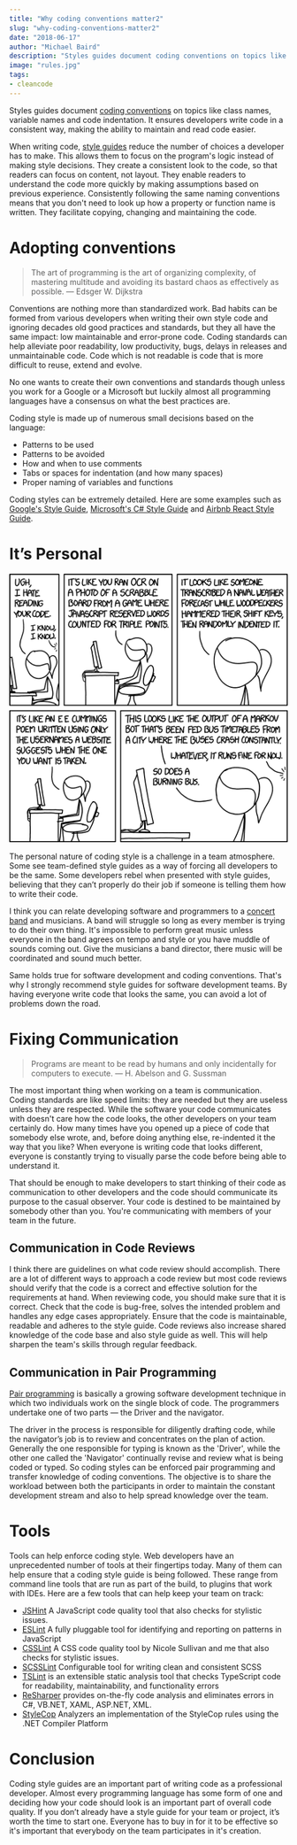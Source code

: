 ```yaml
---
title: "Why coding conventions matter2"
slug: "why-coding-conventions-matter2"
date: "2018-06-17"
author: "Michael Baird"
description: "Styles guides document coding conventions on topics like class names, variable names and code indentation."
image: "rules.jpg"
tags:
- cleancode
---
```


Styles guides document [coding conventions](https://en.wikipedia.org/wiki/Coding_conventions) on topics like class names, variable names and code indentation. It ensures developers write code in a consistent way, making the ability to maintain and read code easier.

When writing code, [style guides](https://en.wikipedia.org/wiki/Programming_style) reduce the number of choices a developer has to make. This allows them to focus on the program's logic instead of making style decisions. They create a consistent look to the code, so that readers can focus on content, not layout. They enable readers to understand the code more quickly by making assumptions based on previous experience. Consistently following the same naming conventions means that you don't need to look up how a property or function name is written. They facilitate copying, changing and maintaining the code.

# Adopting conventions

> The art of programming is the art of organizing complexity, of mastering multitude and avoiding its bastard chaos as effectively as possible.
> — Edsger W. Dijkstra

Conventions are nothing more than standardized work. Bad habits can be formed from various developers when writing their own style code and ignoring decades old good practices and standards, but they all have the same impact: low maintainable and error-prone code. Coding standards can help alleviate poor readability, low productivity, bugs, delays in releases and unmaintainable code. Code which is not readable is code that is more difficult to reuse, extend and evolve.

No one wants to create their own conventions and standards though unless you work for a Google or a Microsoft but luckily almost all programming languages have a consensus on what the best practices are.

Coding style is made up of numerous small decisions based on the language:

* Patterns to be used
* Patterns to be avoided
* How and when to use comments
* Tabs or spaces for indentation (and how many spaces)
* Proper naming of variables and functions

Coding styles can be extremely detailed. Here are some examples such as [Google's Style Guide](https://github.com/google/styleguide), [Microsoft's C# Style Guide](https://docs.microsoft.com/en-us/dotnet/csharp/programming-guide/inside-a-program/coding-conventions) and [Airbnb React Style Guide](https://github.com/airbnb/javascript/tree/master/react).

# It’s Personal

[![Code Quality 2 by xkcd](coding_conventions_comic.png)](https://xkcd.com/1695/)

The personal nature of coding style is a challenge in a team atmosphere. Some see team-defined style guides as a way of forcing all developers to be the same. Some developers rebel when presented with style guides, believing that they can’t properly do their job if someone is telling them how to write their code.

I think you can relate developing software and programmers to a [concert band](https://en.wikipedia.org/wiki/Concert_band) and musicians. A band will struggle so long as every member is trying to do their own thing. It's impossible to perform great music unless everyone in the band agrees on tempo and style or you have muddle of sounds coming out. Give the musicians a band director, there music will be coordinated and sound much better.

Same holds true for software development and coding conventions. That's why I strongly recommend style guides for software development teams. By having everyone write code that looks the same, you can avoid a lot of problems down the road.

# Fixing Communication

> Programs are meant to be read by humans and only incidentally for computers to execute. — H. Abelson and G. Sussman

The most important thing when working on a team is communication. Coding standards are like speed limits: they are needed but they are useless unless they are respected. While the software your code communicates with doesn't care how the code looks, the other developers on your team certainly do. How many times have you opened up a piece of code that somebody else wrote, and, before doing anything else, re-indented it the way that you like? When everyone is writing code that looks different, everyone is constantly trying to visually parse the code before being able to understand it.

That should be enough to make developers to start thinking of their code as communication to other developers and the code should communicate its purpose to the casual observer. Your code is destined to be maintained by somebody other than you. You're communicating with members of your team in the future.

## Communication in Code Reviews

I think there are guidelines on what code review should accomplish. There are a lot of different ways to approach a code review but most code reviews should verify that the code is a correct and effective solution for the requirements at hand. When reviewing code, you should make sure that it is correct. Check that the code is bug-free, solves the intended problem and handles any edge cases appropriately. Ensure that the code is maintainable, readable and adheres to the style guide. Code reviews also increase shared knowledge of the code base and also style guide as well. This will help sharpen the team's skills through regular feedback.

## Communication in Pair Programming

[Pair programming](https://medium.com/@weblab_tech/pair-programming-guide-a76ca43ff389) is basically a growing software development technique in which two individuals work on the single block of code. The programmers undertake one of two parts — the Driver and the navigator.

The driver in the process is responsible for diligently drafting code, while the navigator’s job is to review and concentrates on the plan of action. Generally the one responsible for typing is known as the 'Driver', while the other one called the 'Navigator' continually revise and review what is being coded or typed. So coding styles can be enforced pair programming and transfer knowledge of coding conventions. The objective is to share the workload between both the participants in order to maintain the constant development stream and also to help spread knowledge over the team.

# Tools

Tools can help enforce coding style. Web developers have an unprecedented number of tools at their fingertips today. Many of them can help ensure that a coding style guide is being followed. These range from command line tools that are run as part of the build, to plugins that work with IDEs. Here are a few tools that can help keep your team on track:

* [JSHint](https://jshint.com/) A JavaScript code quality tool that also checks for stylistic issues.
* [ESLint](https://eslint.org/) A fully pluggable tool for identifying and reporting on patterns in JavaScript
* [CSSLint](https://csslint.net/) A CSS code quality tool by Nicole Sullivan and me that also checks for stylistic issues.
* [SCSSLint](https://github.com/brigade/scss-lint) Configurable tool for writing clean and consistent SCSS
* [TSLint](https://github.com/palantir/tslint) is an extensible static analysis tool that checks TypeScript code for readability, maintainability, and functionality errors
* [ReSharper](https://www.jetbrains.com/resharper/) provides on-the-fly code analysis and eliminates errors in C#, VB.NET, XAML, ASP.NET, XML.
* [StyleCop](https://github.com/DotNetAnalyzers/StyleCopAnalyzers) Analyzers an implementation of the StyleCop rules using the .NET Compiler Platform

# Conclusion

Coding style guides are an important part of writing code as a professional developer. Almost every programming language has some form of one and deciding how your code should look is an important part of overall code quality. If you don’t already have a style guide for your team or project, it’s worth the time to start one. Everyone has to buy in for it to be effective so it's important that everybody on the team participates in it's creation.